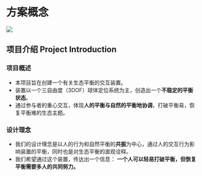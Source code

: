 # 方案概念


![](BALANCEA*3.png)

## 项目介绍 Project Introduction

### 项目概述 

- 本项目旨在创建一个有关生态平衡的交互装置。
- 装置以一个三自由度（3DOF）球体定位系统为主，创造出一个**不稳定的平衡状态**。
- 通过参与者的重心交互，体现**人的平衡与自然的平衡地协调**，打破平衡易，恢复平衡难的生态主题。

### 设计理念 

- 我们的设计理念是以人的行为和自然平衡的**共振**为中心，通过人的交互行为影响装置的平衡，同时也是对生态平衡的直观诠释。
- 我们希望通过这个装置，传达出一个信息： **一个人可以轻易打破平衡，但恢复平衡需要多人的共同努力。**



